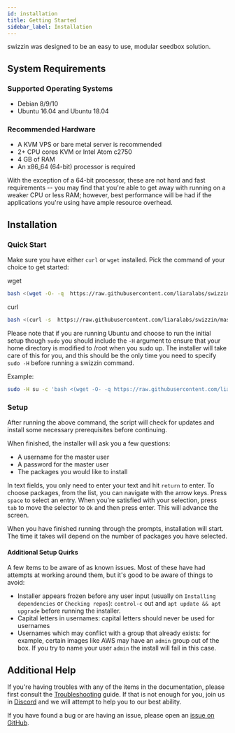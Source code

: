 ```yaml
---
id: installation
title: Getting Started
sidebar_label: Installation
---
```


swizzin was designed to be an easy to use, modular seedbox solution.

## System Requirements

### Supported Operating Systems

- Debian 8/9/10
- Ubuntu 16.04 and Ubuntu 18.04

### Recommended Hardware

- A KVM VPS or bare metal server is recommended
- 2+ CPU cores KVM or Intel Atom c2750
- 4 GB of RAM
- An x86_64 (64-bit) processor is required

With the exception of a 64-bit processor, these are not hard and fast requirements -- you may find that you're able to get away with running on a weaker CPU or less RAM; however, best performance will be had if the applications you're using have ample resource overhead.

## Installation

### Quick Start

Make sure you have either `curl` or `wget` installed. Pick the command of your choice to get started:

wget
```bash
bash <(wget -O- -q  https://raw.githubusercontent.com/liaralabs/swizzin/master/setup.sh)
```

curl
```bash
bash <(curl -s  https://raw.githubusercontent.com/liaralabs/swizzin/master/setup.sh)
```

Please note that if you are running Ubuntu and choose to run the initial setup though `sudo` you should include the `-H` argument to ensure that your home directory is modified to /root when you sudo up. The installer will take care of this for you, and this should be the only time you need to specify `sudo -H` before running a swizzin command.

Example:

```bash
sudo -H su -c 'bash <(wget -O- -q https://raw.githubusercontent.com/liaralabs/swizzin/master/setup.sh)'
```

### Setup

After running the above command, the script will check for updates and install some necessary prerequisites before continuing.

When finished, the installer will ask you a few questions:

- A username for the master user
- A password for the master user
- The packages you would like to install

In text fields, you only need to enter your text and hit `return` to enter. To choose packages, from the list, you can navigate with the arrow keys. Press `space` to select an entry. When you're satisfied with your selection, press `tab` to move the selector to `Ok` and then press enter. This will advance the screen.

When you have finished running through the prompts, installation will start. The time it takes will depend on the number of packages you have selected.

#### Additional Setup Quirks

A few items to be aware of as known issues. Most of these have had attempts at working around them, but it's good to be aware of things to avoid:

- Installer appears frozen before any user input (usually on `Installing dependencies` or `Checking repos`): `control-c` out and `apt update && apt upgrade` before running the installer.
- Capital letters in usernames: capital letters should never be used for usernames
- Usernames which may conflict with a group that already exists: for example, certain images like AWS may have an `admin` group out of the box. If you try to name your user `admin` the install will fail in this case.

## Additional Help

If you're having troubles with any of the items in the documentation, please first consult the [Troubleshooting](/guides/troubleshooting) guide. If that is not enough for you, join us in [Discord](https://discord.gg/2esbu2N) and we will attempt to help you to our best ability.

If you have found a bug or are having an issue, please open an [issue on GitHub](https://github.com/liaralabs/swizzin/issues/new/choose).
